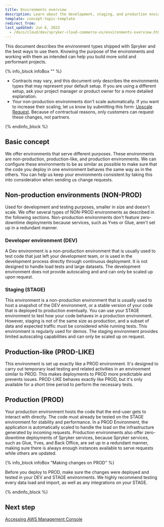 ```yaml
---
title: Environments overview
description: Learn about the development, staging, and production environments of the Spryker Cloud Commerce OS
template: concept-topic-template
redirect_from:
last_updated: Jun 8, 2023
  - /docs/cloud/dev/spryker-cloud-commerce-os/environments-overview.html
---
```


This document describes the environment types shipped with Spryker and the best ways to use them. Knowing the purpose of the environments and working with them as intended can help you build more solid and performant projects.

{% info_block infoBox "" %}

* Contracts may vary, and this document only describes the environments types that may represent your default setup. If you are using a different setup, ask your project manager or product owner for a more detailed explanation.
* Your non-production environments don't scale automatically. If you want to increase their scaling, let us know by submitting this form: [Upscale Request](https://support.spryker.com/s/hosting-change-requests/environment-upscaling). Because of contractual reasons, only customers can request these changes, not partners.

{% endinfo_block %}

## Basic concept

We offer environments that serve different purposes. These environments are non-production, production-like, and production environments. We can configure these environments to be as similar as possible to make sure that the code you deploy in one environment behaves the same way as in the others. You can help us keep your environments consistent by taking this into consideration when sending us change requests.

## Non-production environments (NON-PROD)

Used for development and testing purposes, smaller in size and doesn't scale. We offer several types of NON-PROD environments as described in the following sections. Non-production environments don't feature zero-downtime deployments because services, such as Yves or Glue, aren't set up in a redundant manner.

### Developer environment (DEV)

A Dev environment is a non-production environment that is usually used to test code that just left your development team, or is used in the development process directly through continuous deployment. It is not designed to handle load tests and large datasets. The development environment does not provide autoscaling and and can only be scaled up upon request.

### Staging (STAGE)

This environment is a non-production environment that is usually used to host a snapshot of the DEV environment, or a stable version of your code that is deployed to production eventually. You can use your STAGE environment to test how your code behaves in a production environment. However, staging is not of the same size as production, and a subset of data and expected traffic must be considered while running tests. This environment is regularly used for demos. The staging environment provides limited autoscaling capabilities and can only be scaled up on request.

## Production-like (PROD-LIKE)

This environment is set up exactly like a PROD environment. It's designed to carry out temporary load testing and related activities in an environment similar to PROD. This makes deployments to PROD more predictable and prevents issues. PROD-LIKE behaves exactly like PROD, but it's only available for a short time period to perform the necessary tests.

## Production (PROD)

Your production environment hosts the code that the end-user gets to interact with directly. The code must already be tested on the STAGE environment for stability and performance. In a PROD Environment, the application is automatically scaled to handle the load on the infrastructure generated by incoming requests.
Production environments also offer zero-downtime deployments of Spryker services, because Spryker services, such as Glue, Yves, and Back Office, are set up in a redundant manner, making sure there is always enough instances available to serve requests while others are updated.

{% info_block infoBox "Making changes on PROD" %}

Before you deploy to PROD, make sure the changes were deployed and tested in your DEV and STAGE environments. We highly recommend testing every data load and import, as well as any integrations on your STAGE.

{% endinfo_block %}

## Next step

[Accessing AWS Management Console](/docs/ca/dev/access/access-the-aws-management-console.html)
